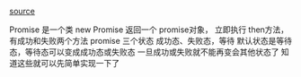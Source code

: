 [source](https://juejin.im/post/5b1e9c8e6fb9a01e273119b2)

Promise 是一个类
new Promise 返回一个 promise对象， 立即执行
then方法， 有成功和失败两个方法
promise 三个状态  成功态、失败态，等待
默认状态是等待态，等待态可以变成成功态或失败态
一旦成功或失败就不能再变会其他状态了 知道这些就可以先简单实现一下了